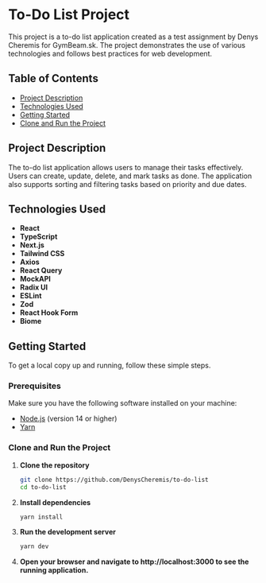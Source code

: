 # To-Do List Project

This project is a to-do list application created as a test assignment by Denys Cheremis for GymBeam.sk. The project
demonstrates the use of various technologies and follows best practices for web development.

## Table of Contents

- [Project Description](#project-description)
- [Technologies Used](#technologies-used)
- [Getting Started](#getting-started)
- [Clone and Run the Project](#clone-and-run-the-project)

## Project Description

The to-do list application allows users to manage their tasks effectively. Users can create, update, delete, and mark
tasks as done. The application also supports sorting and filtering tasks based on priority and due dates.

## Technologies Used

- **React**
- **TypeScript**
- **Next.js**
- **Tailwind CSS**
- **Axios**
- **React Query**
- **MockAPI**
- **Radix UI**
- **ESLint**
- **Zod**
- **React Hook Form**
- **Biome**

## Getting Started

To get a local copy up and running, follow these simple steps.

### Prerequisites

Make sure you have the following software installed on your machine:

- [Node.js](https://nodejs.org/) (version 14 or higher)
- [Yarn](https://yarnpkg.com/)

### Clone and Run the Project

1. **Clone the repository**
   ```bash
   git clone https://github.com/DenysCheremis/to-do-list
   cd to-do-list

2. **Install dependencies**
   ```bash
   yarn install

3. **Run the development server**
   ```bash
   yarn dev
4. **Open your browser and navigate to http://localhost:3000 to see the running application.**